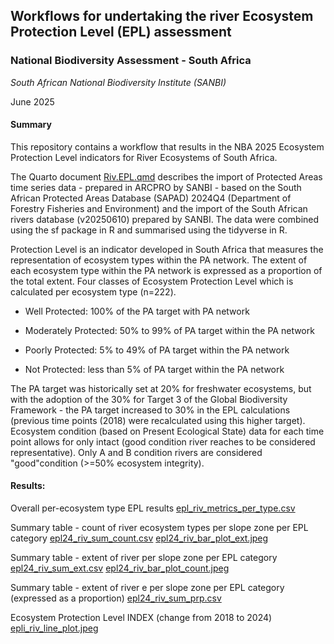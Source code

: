 ## **Workflows for undertaking the river Ecosystem Protection Level (EPL) assessment**

### **National Biodiversity Assessment - South Africa**

*South African National Biodiversity Institute (SANBI)*

June 2025

#### **Summary**

This repository contains a workflow that results in the NBA 2025 Ecosystem Protection Level indicators for River Ecosystems of South Africa.

The Quarto document [Riv.EPL.qmd](Riv.EPL.qmd) describes the import of Protected Areas time series data - prepared in ARCPRO by SANBI - based on the South African Protected Areas Database (SAPAD) 2024Q4 (Department of Forestry Fisheries and Environment) and the import of the South African rivers database (v20250610) prepared by SANBI. The data were combined using the sf package in R and summarised using the tidyverse in R.

Protection Level is an indicator developed in South Africa that measures the representation of ecosystem types within the PA network. The extent of each ecosystem type within the PA network is expressed as a proportion of the total extent. Four classes of Ecosystem Protection Level which is calculated per ecosystem type (n=222).

-   Well Protected: 100% of the PA target with PA network

-   Moderately Protected: 50% to 99% of PA target within the PA network

-   Poorly Protected: 5% to 49% of PA target within the PA network

-   Not Protected: less than 5% of PA target within the PA network

The PA target was historically set at 20% for freshwater ecosystems, but with the adoption of the 30% for Target 3 of the Global Biodiversity Framework - the PA target increased to 30% in the EPL calculations (previous time points (2018) were recalculated using this higher target). Ecosystem condition (based on Present Ecological State) data for each time point allows for only intact (good condition river reaches to be considered representative). Only A and B condition rivers are considered "good"condition (\>=50% ecosystem integrity).

#### Results:

Overall per-ecosystem type EPL results [epl_riv_metrics_per_type.csv](outputs/epl_riv_metrics_per_type.csv)

Summary table - count of river ecosystem types per slope zone per EPL category [epl24_riv_sum_count.csv](outputs/epl24_riv_sum_count.csv) [epl24_riv_bar_plot_ext.jpeg](outputs/epl24_riv_bar_plot_ext.jpeg)

Summary table - extent of river per slope zone per EPL category [epl24_riv_sum_ext.csv](outputs/epl24_riv_sum_ext.csv) [epl24_riv_bar_plot_count.jpeg](outputs/epl24_riv_bar_plot_count.jpeg)

Summary table - extent of river e per slope zone per EPL category (expressed as a proportion) [epl24_riv_sum_prp.csv](outputs/epl24_riv_sum_prp.csv)

Ecosystem Protection Level INDEX (change from 2018 to 2024) [epli_riv_line_plot.jpeg](outputs/epli_riv_line_plot.jpeg)
